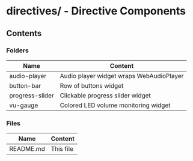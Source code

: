 # directives/ - Directive Components

## Contents

### Folders

| Name            | Content                                          |
|-----------------|--------------------------------------------------|
| audio-player    | Audio player widget wraps WebAudioPlayer         |
| button-bar      | Row of buttons widget                            |
| progress-slider | Clickable progress slider widget                 |
| vu-gauge        | Colored LED volume monitoring widget             |

### Files

| Name      | Content   |
|-----------|-----------|
| README.md | This file |
